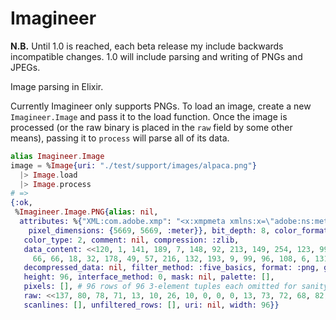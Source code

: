 Imagineer
=========

**N.B.**
Until 1.0 is reached, each beta release my include backwards incompatible changes.
1.0 will include parsing and writing of PNGs and JPEGs.

Image parsing in Elixir.

Currently Imagineer only supports PNGs. To load an image, create a new `Imagineer.Image` and pass it to the load function. Once the image is processed (or the raw binary is placed in the `raw` field by some other means), passing it to `process` will parse all of its data.

```elixir
alias Imagineer.Image
image = %Image{uri: "./test/support/images/alpaca.png"}
  |> Image.load
  |> Image.process
# =>
{:ok,
 %Imagineer.Image.PNG{alias: nil,
  attributes: %{"XML:com.adobe.xmp": "<x:xmpmeta xmlns:x=\"adobe:ns:meta/\" x:xmptk=\"XMP Core 5.4.0\">\n   <rdf:RDF xmlns:rdf=\"http://www.w3.org/1999/02/22-rdf-syntax-ns#\">\n      <rdf:Description rdf:about=\"\"\n            xmlns:exif=\"http://ns.adobe.com/exif/1.0/\">\n         <exif:PixelXDimension>96</exif:PixelXDimension>\n         <exif:PixelYDimension>96</exif:PixelYDimension>\n      </rdf:Description>\n   </rdf:RDF>\n</x:xmpmeta>\n",
    pixel_dimensions: {5669, 5669, :meter}}, bit_depth: 8, color_format: :rgb8,
   color_type: 2, comment: nil, compression: :zlib,
   data_content: <<120, 1, 141, 189, 7, 148, 92, 213, 149, 254, 123, 99, 229, 208, 213, 57, 75, 106, 229, 0,
     66, 66, 18, 32, 178, 49, 57, 216, 132, 193, 9, 99, 96, 108, 6, 131, 3, 14, 51, 255, 97, ...>>,
   decompressed_data: nil, filter_method: :five_basics, format: :png, gamma: nil,
   height: 96, interface_method: 0, mask: nil, palette: [],
   pixels: [], # 96 rows of 96 3-element tuples each omitted for sanity.
   raw: <<137, 80, 78, 71, 13, 10, 26, 10, 0, 0, 0, 13, 73, 72, 68, 82, 0, 0, 0, 96, 0, 0, 0, 96, 8, 2, 0, 0, #0, 109, 250, ...>>,
   scanlines: [], unfiltered_rows: [], uri: nil, width: 96}}
```
